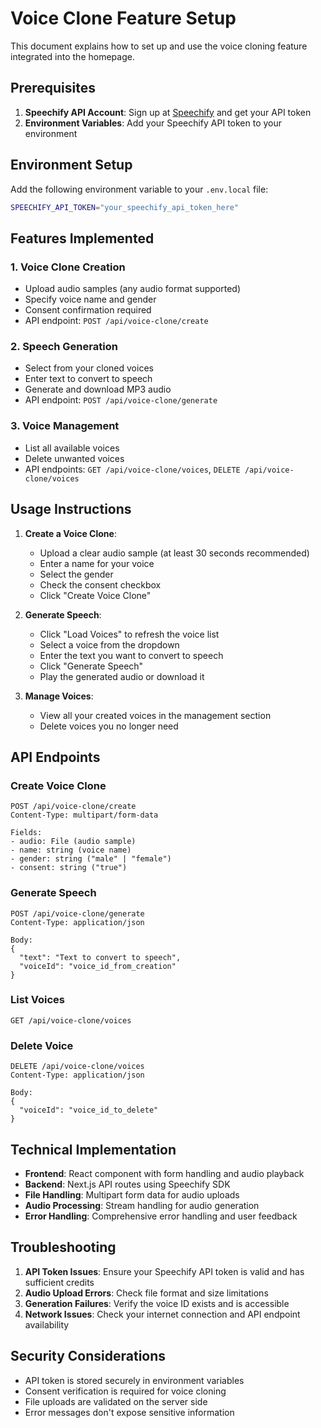 # Voice Clone Feature Setup

This document explains how to set up and use the voice cloning feature integrated into the homepage.

## Prerequisites

1. **Speechify API Account**: Sign up at [Speechify](https://speechify.com/) and get your API token
2. **Environment Variables**: Add your Speechify API token to your environment

## Environment Setup

Add the following environment variable to your `.env.local` file:

```bash
SPEECHIFY_API_TOKEN="your_speechify_api_token_here"
```

## Features Implemented

### 1. Voice Clone Creation
- Upload audio samples (any audio format supported)
- Specify voice name and gender
- Consent confirmation required
- API endpoint: `POST /api/voice-clone/create`

### 2. Speech Generation
- Select from your cloned voices
- Enter text to convert to speech
- Generate and download MP3 audio
- API endpoint: `POST /api/voice-clone/generate`

### 3. Voice Management
- List all available voices
- Delete unwanted voices
- API endpoints: `GET /api/voice-clone/voices`, `DELETE /api/voice-clone/voices`

## Usage Instructions

1. **Create a Voice Clone**:
   - Upload a clear audio sample (at least 30 seconds recommended)
   - Enter a name for your voice
   - Select the gender
   - Check the consent checkbox
   - Click "Create Voice Clone"

2. **Generate Speech**:
   - Click "Load Voices" to refresh the voice list
   - Select a voice from the dropdown
   - Enter the text you want to convert to speech
   - Click "Generate Speech"
   - Play the generated audio or download it

3. **Manage Voices**:
   - View all your created voices in the management section
   - Delete voices you no longer need

## API Endpoints

### Create Voice Clone
```
POST /api/voice-clone/create
Content-Type: multipart/form-data

Fields:
- audio: File (audio sample)
- name: string (voice name)
- gender: string ("male" | "female")
- consent: string ("true")
```

### Generate Speech
```
POST /api/voice-clone/generate
Content-Type: application/json

Body:
{
  "text": "Text to convert to speech",
  "voiceId": "voice_id_from_creation"
}
```

### List Voices
```
GET /api/voice-clone/voices
```

### Delete Voice
```
DELETE /api/voice-clone/voices
Content-Type: application/json

Body:
{
  "voiceId": "voice_id_to_delete"
}
```

## Technical Implementation

- **Frontend**: React component with form handling and audio playback
- **Backend**: Next.js API routes using Speechify SDK
- **File Handling**: Multipart form data for audio uploads
- **Audio Processing**: Stream handling for audio generation
- **Error Handling**: Comprehensive error handling and user feedback

## Troubleshooting

1. **API Token Issues**: Ensure your Speechify API token is valid and has sufficient credits
2. **Audio Upload Errors**: Check file format and size limitations
3. **Generation Failures**: Verify the voice ID exists and is accessible
4. **Network Issues**: Check your internet connection and API endpoint availability

## Security Considerations

- API token is stored securely in environment variables
- Consent verification is required for voice cloning
- File uploads are validated on the server side
- Error messages don't expose sensitive information
